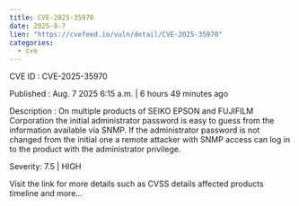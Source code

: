 ```yaml
--- 
title: CVE-2025-35970
date: 2025-8-7
lien: "https://cvefeed.io/vuln/detail/CVE-2025-35970"
categories:
  - cve
---
```


CVE ID : CVE-2025-35970

Published :  Aug. 7
2025
6:15 a.m. | 6 hours
49 minutes ago

Description : On multiple products of SEIKO EPSON and FUJIFILM Corporation
the initial administrator password is easy to guess from the information available via SNMP. If the administrator password is not changed from the initial one
a remote attacker with SNMP access can log in to the product with the administrator privilege.

Severity: 7.5 | HIGH

Visit the link for more details
such as CVSS details
affected products
timeline
and more...
